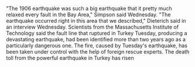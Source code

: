 "The 1906 earthquake was such a big earthquake that it pretty much relaxed every fault in the Bay Area," Simpson said Wednesday.
"The earthquake occurred right in this area that we described," Dieterich said in an interview Wednesday.
Scientists from the Massachusetts Institute of Technology said the fault line that ruptured in Turkey Tuesday, producing a devastating earthquake, had been identified more than two years ago as a particularly dangerous one.
The fire, caused by Tuesday's earthquake, has been taken under control with the help of foreign rescue experts.
The death toll from the powerful earthquake in Turkey has risen
